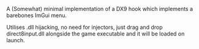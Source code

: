 A (Somewhat) minimal implementation of a DX9 hook which implements a barebones ImGui menu. 

Utilises .dll hijacking, no need for injectors, just drag and drop direct8input.dll alongside the game executable and it will be loaded on launch.
